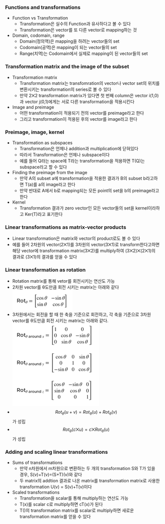 ### Functions and transformations
- Function vs Transformation
  - Transformation은 실수의 Function과 유사하다고 볼 수 있다
  - Transformation은 vector를 또 다른 vector로 mapping하는 것
- Domain, codomain, range
  - Domain(정의역)은 mapping을 하려는 vector들의 set
  - Codomain(공역)은 mapping이 되는 vector들의 set
  - Range(치역)는 Codomain에서 실제로 mapping이 된 vector들의 set

### Transformation matrix and the image of the subset
- Transformation matrix
  - Transformation matrix는 transfomration의 vector나 vector set의 위치를 변환시키는 transformation의 series로 볼 수 있다
  - 만약 2⨉2 transformation matrix가 있다면 첫 번째 column은 vector i(1,0)과 vector j(0,1)에게는 서로 다른 transformation을 적용시킨다
- Image and preimage
  - 어떤 transformation이 적용되기 전의 vector를 preimage라고 한다
  - 그리고 transformation이 적용된 후의 vector를 image라고 한다

### Preimage, image, kernel
- Transformation as subspaces
  - Transformation은 언제나 addition과 multiplication에 닫혀있다
  - 따라서 Transformation은 언제나 subspace이다
  - 예를 들어 Q라는 space에 T라는 transformation을 적용하면 T(Q)는 subspace라고 할 수 있다
- Finding the preimage from the image
  - 만약 A의 subset a에 transformation을 적용한 결과가 B의 subset b라고하면 T(a)를 a의 image라고 한다
  - 만약 반대로 A에서 b로 mapping되는 모든 point의 set을 b의 preimage라고 한다
- Kernel
  - Transformation 결과가 zero vector인 모든 vector들의 set을 kernel이라하고 Ker(T)라고 표기한다

### Linear transformations as matrix-vector products
- Linear transformation은 matrix와 vector의 product로도 볼 수 있다
- 예를 들어 2차원의 vector(2⨉1)를 3차원의 vector(3⨉1)로 transform한다고하면 해당 vector에 transformation matrix(3⨉2)를 multiply하여 (3⨉2)⨉(2⨉1)의 결과로 (3⨉1)의 결과를 얻을 수 있다

### Linear transformation as rotation
- Rotation matrix를 통해 vetor를 회전시키는 연산도 가능
- 2차원 vector를 θ도만큼 회전 시키는 matrix는 아래와 같다
![alt text](./images/Transformations-Linear%20transformation%20as%20rotation%201.png)
- 3차원에서는 회전을 할 때 한 축을 기준으로 회전하고, 각 축을 기준으로 3차원 vector를 θ도만큼 회전 시키는 matrix는 아래와 같다. 
![alt text](./images/Transformations-Linear%20transformation%20as%20rotation%202.png)
- $$Rot_θ(u+v) = Rot_θ(u)+Rot_θ(v)$$가 성립
- $$Rot_θ(c⨉u) = c⨉Rot_θ(u)$$가 성립 

### Adding and scaling linear transformations
- Sums of transformations
  - 만약 n차원에서 m차원으로 변환하는 두 개의 transformation S와 T가 있을 경우, S(v)+T(v)=(S+T)(v)와 같다
  - 두 matrix의 addtion 결과로 나온 matrix를 transformation matrix로 사용한 transformation U(v) = S(v)+T(v)이다
- Scaled transformations
  - Transformation을 scalar를 통해 multiply하는 연산도 가능
  - T(x)를 scalar c로 multiply하면 cT(x)가 된다
  - T()의 transformation matrix를 scalar로 multiply하면 새로운 transformation matrix를 얻을 수 있다 